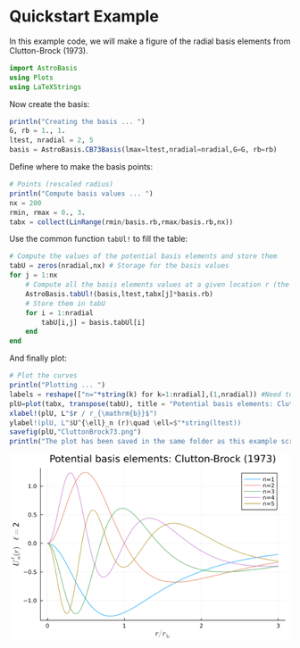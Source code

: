 # Quickstart Example

In this example code, we will make a figure of the radial basis elements from Clutton-Brock (1973).

```julia
import AstroBasis
using Plots
using LaTeXStrings
```

Now create the basis:

```julia
println("Creating the basis ... ")
G, rb = 1., 1.
ltest, nradial = 2, 5
basis = AstroBasis.CB73Basis(lmax=ltest,nradial=nradial,G=G, rb=rb)
```

Define where to make the basis points:

```julia
# Points (rescaled radius)
println("Compute basis values ... ")
nx = 200
rmin, rmax = 0., 3.
tabx = collect(LinRange(rmin/basis.rb,rmax/basis.rb,nx))
```

Use the common function `tabUl!` to fill the table:

```julia
# Compute the values of the potential basis elements and store them
tabU = zeros(nradial,nx) # Storage for the basis values
for j = 1:nx
    # Compute all the basis elements values at a given location r (the result is stored in basis.tabUl)
    AstroBasis.tabUl!(basis,ltest,tabx[j]*basis.rb)
    # Store them in tabU
    for i = 1:nradial
        tabU[i,j] = basis.tabUl[i]
    end
end
```

And finally plot:

```julia
# Plot the curves
println("Plotting ... ")
labels = reshape(["n="*string(k) for k=1:nradial],(1,nradial)) #Need to be row
plU=plot(tabx, transpose(tabU), title = "Potential basis elements: Clutton-Brock (1973)",label=labels)
xlabel!(plU, L"$r / r_{\mathrm{b}}$")
ylabel!(plU, L"$U^{\ell}_n (r)\quad \ell=$"*string(ltest))
savefig(plU,"CluttonBrock73.png")
println("The plot has been saved in the same folder as this example script under the name 'CluttonBrock73.png'.")
```

![`Clutton-Brock (1973)`](assets/CluttonBrock73_original.png)